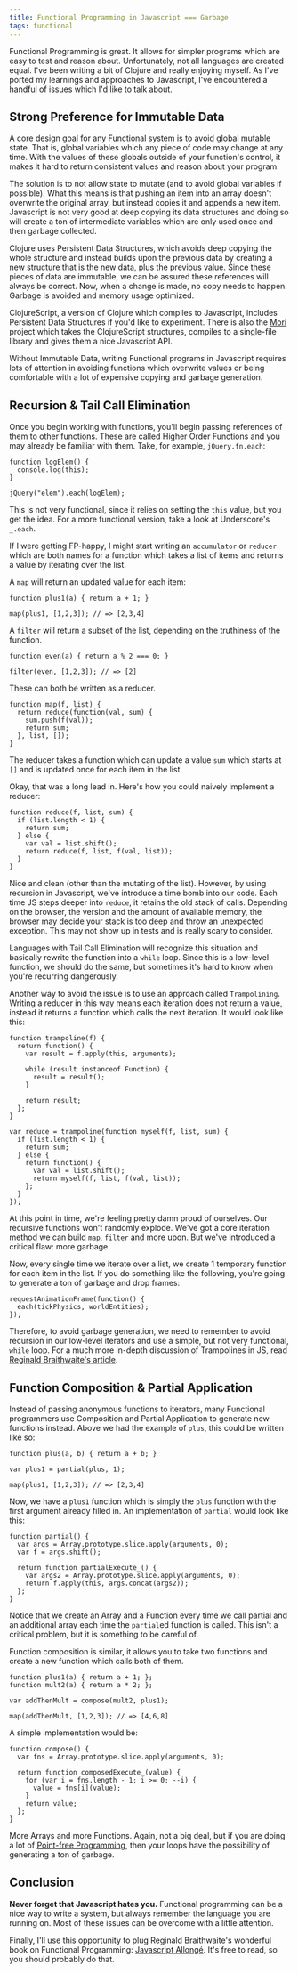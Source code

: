 ```yaml
---
title: Functional Programming in Javascript === Garbage
tags: functional
---
```


Functional Programming is great. It allows for simpler programs which are easy to test and reason about. Unfortunately, not all languages are created equal. I've been writing a bit of Clojure and really enjoying myself. As I've ported my learnings and approaches to Javascript, I've encountered a handful of issues which I'd like to talk about.

## Strong Preference for Immutable Data

A core design goal for any Functional system is to avoid global mutable state. That is, global variables which any piece of code may change at any time. With the values of these globals outside of your function's control, it makes it hard to return consistent values and reason about your program.

The solution is to not allow state to mutate (and to avoid global variables if possible). What this means is that pushing an item into an array doesn't overwrite the original array, but instead copies it and appends a new item. Javascript is not very good at deep copying its data structures and doing so will create a ton of intermediate variables which are only used once and then garbage collected.

Clojure uses Persistent Data Structures, which avoids deep copying the whole structure and instead builds upon the previous data by creating a new structure that is the new data, plus the previous value. Since these pieces of data are immutable, we can be assured these references will always be correct. Now, when a change is made, no copy needs to happen. Garbage is avoided and memory usage optimized.

ClojureScript, a version of Clojure which compiles to Javascript, includes Persistent Data Structures if you'd like to experiment. There is also the [Mori](https://github.com/swannodette/mori) project which takes the ClojureScript structures, compiles to a single-file library and gives them a nice Javascript API.

Without Immutable Data, writing Functional programs in Javascript requires lots of attention in avoiding functions which overwrite values or being comfortable with a lot of expensive copying and garbage generation.

## Recursion & Tail Call Elimination

Once you begin working with functions, you'll begin passing references of them to other functions. These are called Higher Order Functions and you may already be familiar with them. Take, for example, `jQuery.fn.each`:

    function logElem() {
      console.log(this);
    }

    jQuery("elem").each(logElem);

This is not very functional, since it relies on setting the `this` value, but you get the idea. For a more functional version, take a look at Underscore's `_.each`.

If I were getting FP-happy, I might start writing an `accumulator` or `reducer` which are both names for a function which takes a list of items and returns a value by iterating over the list.

A `map` will return an updated value for each item:

    function plus1(a) { return a + 1; }

    map(plus1, [1,2,3]); // => [2,3,4]

A `filter` will return a subset of the list, depending on the truthiness of the function.

    function even(a) { return a % 2 === 0; }

    filter(even, [1,2,3]); // => [2]

These can both be written as a reducer.

    function map(f, list) {
      return reduce(function(val, sum) {
        sum.push(f(val));
        return sum;
      }, list, []);
    }

The reducer takes a function which can update a value `sum` which starts at `[]` and is updated once for each item in the list.

Okay, that was a long lead in. Here's how you could naively implement a reducer:

    function reduce(f, list, sum) {
      if (list.length < 1) {
        return sum;
      } else {
        var val = list.shift();
        return reduce(f, list, f(val, list));
      }
    }

Nice and clean (other than the mutating of the list). However, by using recursion in Javascript, we've introduce a time bomb into our code. Each time JS steps deeper into `reduce`, it retains the old stack of calls. Depending on the browser, the version and the amount of available memory, the browser may decide your stack is too deep and throw an unexpected exception. This may not show up in tests and is really scary to consider.

Languages with Tail Call Elimination will recognize this situation and basically rewrite the function into a `while` loop. Since this is a low-level function, we should do the same, but sometimes it's hard to know when you're recurring dangerously.

Another way to avoid the issue is to use an approach called `Trampolining`. Writing a reducer in this way means each iteration does not return a value, instead it returns a function which calls the next iteration. It would look like this:

    function trampoline(f) {
      return function() {
        var result = f.apply(this, arguments);

        while (result instanceof Function) {
          result = result();
        }

        return result;
      };
    }

    var reduce = trampoline(function myself(f, list, sum) {
      if (list.length < 1) {
        return sum;
      } else {
        return function() {
          var val = list.shift();
          return myself(f, list, f(val, list));
        };
      }
    });

At this point in time, we're feeling pretty damn proud of ourselves. Our recursive functions won't randomly explode. We've got a core iteration method we can build `map`, `filter` and more upon. But we've introduced a critical flaw: more garbage.

Now, every single time we iterate over a list, we create 1 temporary function for each item in the list. If you do something like the following, you're going to generate a ton of garbage and drop frames:

    requestAnimationFrame(function() {
      each(tickPhysics, worldEntities);
    });

Therefore, to avoid garbage generation, we need to remember to avoid recursion in our low-level iterators and use a simple, but not very functional, `while` loop. For a much more in-depth discussion of Trampolines in JS, read [Reginald Braithwaite's article](http://raganwald.com/2013/03/28/trampolines-in-javascript.html).

## Function Composition & Partial Application

Instead of passing anonymous functions to iterators, many Functional programmers use Composition and Partial Application to generate new functions instead. Above we had the example of `plus`, this could be written like so:

    function plus(a, b) { return a + b; }

    var plus1 = partial(plus, 1);

    map(plus1, [1,2,3]); // => [2,3,4]

Now, we have a `plus1` function which is simply the `plus` function with the first argument already filled in. An implementation of `partial` would look like this:

    function partial() {
      var args = Array.prototype.slice.apply(arguments, 0);
      var f = args.shift();

      return function partialExecute_() {
        var args2 = Array.prototype.slice.apply(arguments, 0);
        return f.apply(this, args.concat(args2));
      };
    }

Notice that we create an Array and a Function every time we call partial and an additional array each time the `partial`ed function is called. This isn't a critical problem, but it is something to be careful of.

Function composition is similar, it allows you to take two functions and create a new function which calls both of them.

    function plus1(a) { return a + 1; };
    function mult2(a) { return a * 2; };

    var addThenMult = compose(mult2, plus1);

    map(addThenMult, [1,2,3]); // => [4,6,8]

A simple implementation would be:

    function compose() {
      var fns = Array.prototype.slice.apply(arguments, 0);

      return function composedExecute_(value) {
        for (var i = fns.length - 1; i >= 0; --i) {
          value = fns[i](value);
        }
        return value;
      };
    }

More Arrays and more Functions. Again, not a big deal, but if you are doing a lot of [Point-free Programming](http://en.wikipedia.org/wiki/Tacit_programming), then your loops have the possibility of generating a ton of garbage.

## Conclusion

**Never forget that Javascript hates you.** Functional programming can be a nice way to write a system, but always remember the language you are running on. Most of these issues can be overcome with a little attention.

Finally, I'll use this opportunity to plug Reginald Braithwaite's wonderful book on Functional Programming: [Javascript Allongé](https://leanpub.com/javascript-allonge/read). It's free to read, so you should probably do that.